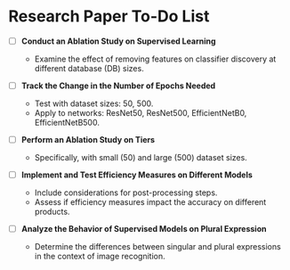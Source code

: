 
# Research Paper To-Do List

- [ ] **Conduct an Ablation Study on Supervised Learning**
  - Examine the effect of removing features on classifier discovery at different database (DB) sizes.

- [ ] **Track the Change in the Number of Epochs Needed**
  - Test with dataset sizes: 50, 500.
  - Apply to networks: ResNet50, ResNet500, EfficientNetB0, EfficientNetB500.

- [ ] **Perform an Ablation Study on Tiers**
  - Specifically, with small (50) and large (500) dataset sizes.

- [ ] **Implement and Test Efficiency Measures on Different Models**
  - Include considerations for post-processing steps.
  - Assess if efficiency measures impact the accuracy on different products.

- [ ] **Analyze the Behavior of Supervised Models on Plural Expression**
  - Determine the differences between singular and plural expressions in the context of image recognition.

